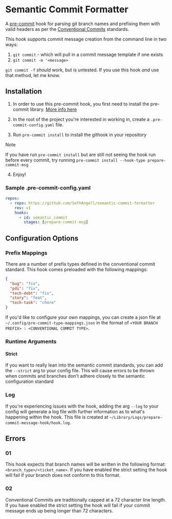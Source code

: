# Semantic Commit Formatter

A [pre-commit](https://pre-commit.com) hook for parsing git branch names and prefixing them with valid headers as per the [Conventional Commits](https://www.conventionalcommits.org/en/v1.0.0/) standards.

This hook supports commit message creation from the command line in two ways:

1. `git commit` - which will pull in a commit message template if one exists
2. `git commit -m '<message>`

`git commit -f` _should_ work, but is untested. If you use this hook _and_ use that method, let me know.

## Installation

1. In order to use this pre-commit hook, you first need to install the pre-commit library. [More info here](https://pre-commit.com/#installation)

2. In the root of the project you're interested in working in, create a `.pre-commit-config.yaml` file.

3. Run `pre-commit install` to install the githook in your repository

> [!NOTE]
> If you have run `pre-commit install` but are still not seeing the hook run before every commit, try running `pre-commit install --hook-type prepare-commit-msg`

4. Enjoy!

### Sample .pre-commit-config.yaml

```yaml
repos:
  - repo: https://github.com/SethAngell/semantic-commit-formatter
    rev: v1
    hooks:
      - id: semantic_commit
        stages: [prepare-commit-msg]
```

## Configuration Options

### Prefix Mappings

There are a number of prefix types defined in the conventional commit standard. This hook comes preloaded with the following mappings:

```json
{
  "bug": "fix",
  "pdi": "fix",
  "tech-debt": "fix",
  "story": "feat",
  "tech-task": "chore"
}
```

If you'd like to configure your own mappings, you can create a json file at `~/.config/pre-commit-type-mappings.json` in the format of `<YOUR BRANCH PREFIX> : <CONVENTIONAL COMMIT TYPE>`.

### Runtime Arguments

#### Strict

If you want to really lean into the semantic commit standards, you can add the `--strict` arg to your config file. This will cause errors to be thrown when commits and branches don't adhere closely to the semantic configuration standard

### Log

If you're experiencing issues with the hook, adding the arg `--log` to your config will generate a log file with further information as to what's happening within the hook. This file is created at `~/Library/Logs/prepare-commit-message-hook/hook.log`.

## Errors

### 01

This hook expects that branch names will be written in the following format: `<branch_type>/<ticket_name>`. If you have enabled the strict setting the hook will fail if your branch does not conform to this format.

### 02

Conventional Commits are traditionally capped at a 72 character line length. If you have enabled the strict setting the hook will fail if your commit message ends up being longer than 72 characters.
